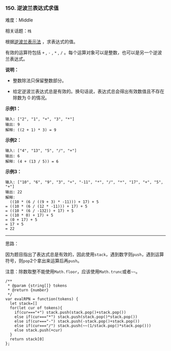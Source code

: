 ### 150. 逆波兰表达式求值

难度：Middle

相关话题：`栈`

根据[逆波兰表示法](https://baike.baidu.com/item/%E9%80%86%E6%B3%A2%E5%85%B0%E5%BC%8F/128437)
，求表达式的值。



有效的运算符包括 `+` , `-` , `*` , `/` 。每个运算对象可以是整数，也可以是另一个逆波兰表达式。



**说明：** 




* 整数除法只保留整数部分。

* 给定逆波兰表达式总是有效的。换句话说，表达式总会得出有效数值且不存在除数为 0 的情况。





**示例1：** 



```
输入: ["2", "1", "+", "3", "*"]
输出: 9
解释: ((2 + 1) * 3) = 9
```


**示例2：** 



```
输入: ["4", "13", "5", "/", "+"]
输出: 6
解释: (4 + (13 / 5)) = 6
```


**示例3：** 



```
输入: ["10", "6", "9", "3", "+", "-11", "*", "/", "*", "17", "+", "5", "+"]
输出: 22
解释: 
  ((10 * (6 / ((9 + 3) * -11))) + 17) + 5
= ((10 * (6 / (12 * -11))) + 17) + 5
= ((10 * (6 / -132)) + 17) + 5
= ((10 * 0) + 17) + 5
= (0 + 17) + 5
= 17 + 5
= 22
```



-----

思路：

因为题目指出了表达式总是有效的，因此使用`stack`，遇到数字则`push`，遇到运算符号，则`pop`2个拿出来运算后再`push`。

注意：除数取整不能使用`Math.floor`，应该使用`Math.trunc`或者`~~`。

```
/**
 * @param {string[]} tokens
 * @return {number}
 */
var evalRPN = function(tokens) {
  let stack=[]
  for(let cur of tokens){
    if(cur==="+") stack.push(stack.pop()+stack.pop())
    else if(cur==="*") stack.push(stack.pop()*stack.pop())
    else if(cur==="-") stack.push(-stack.pop()+stack.pop())
    else if(cur==="/") stack.push(~~(1/stack.pop()*stack.pop()))
    else stack.push(+cur)
  }
  return stack[0]
};
```

